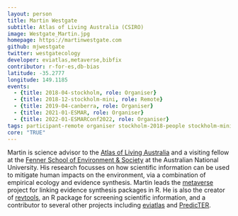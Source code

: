 ```yaml
---
layout: person
title: Martin Westgate
subtitle: Atlas of Living Australia (CSIRO)
image: Westgate_Martin.jpg
homepage: https://martinwestgate.com
github: mjwestgate
twitter: westgatecology
developer: eviatlas,metaverse,bibfix
contributor: r-for-es,db-bias
latitude: -35.2777
longitude: 149.1185
events:
  - {title: 2018-04-stockholm, role: Organiser}
  - {title: 2018-12-stockholm-mini, role: Remote}
  - {title: 2019-04-canberra, role: Organiser}
  - {title: 2021-01-ESMAR, role: Organiser}
  - {title: 2022-01-ESMARConf2022, role: Organiser}
tags: participant-remote organiser stockholm-2018-people stockholm-mini-2018-people canberra-2019-people stockholm-2018-organiser stockholm-mini-2018-remote canberra-2019-organiser ESMAR-2021-organiser ESMAR-2021-people ESMARConf-2022-organiser
core: "TRUE"
---
```

Martin is science advisor to the <a href="https://www.ala.org.au">Atlas of Living Australia</a> and a visiting fellow at the <a href="https://fennerschool.anu.edu.au">Fenner School of Environment & Society</a> at the Australian National University. His research focusses on how scientific information can be used to mitigate human impacts on the environment, via a combination of empirical ecology and evidence synthesis. Martin leads the <a href="https://rmetaverse.github.io" target="_blank" rel="noopener">metaverse</a> project for linking evidence synthesis packages in R. He is also the creator of <a href="https://revtools.net" target="_blank" rel="noopener">revtools</a>, an R package for screening scientific information, and a contributor to several other projects including <a href="https://www.eshackathon.org/software/eviatlas">eviatlas</a> and <a href="http://www.predicter.org" target="_blank" rel="noopener">PredicTER</a>.